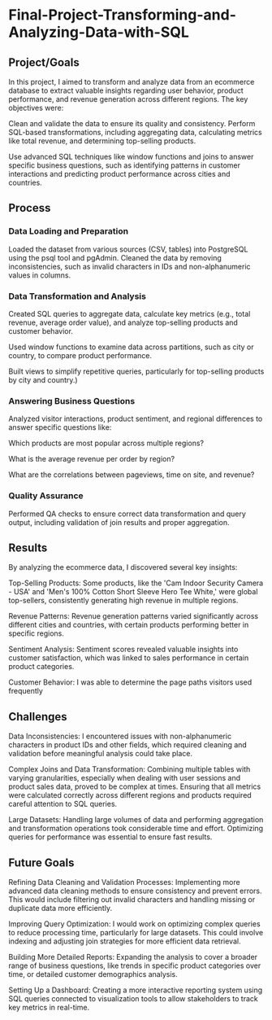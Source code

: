 # Final-Project-Transforming-and-Analyzing-Data-with-SQL

## Project/Goals
In this project, I aimed to transform and analyze data from an ecommerce database to extract valuable insights regarding user behavior, product performance, and revenue generation across different regions. The key objectives were:

Clean and validate the data to ensure its quality and consistency.
Perform SQL-based transformations, including aggregating data, calculating metrics like total revenue, and determining top-selling products.

Use advanced SQL techniques like window functions and joins to answer specific business questions, such as identifying patterns in customer interactions and predicting product performance across cities and countries.

## Process
### Data Loading and Preparation
Loaded the dataset from various sources (CSV, tables) into PostgreSQL using the psql tool and pgAdmin.
Cleaned the data by removing inconsistencies, such as invalid characters in IDs and non-alphanumeric values in columns.

### Data Transformation and Analysis
Created SQL queries to aggregate data, calculate key metrics (e.g., total revenue, average order value), and analyze top-selling products and customer behavior.

Used window functions to examine data across partitions, such as city or country, to compare product performance.

Built views to simplify repetitive queries, particularly for top-selling products by city and country.)

### Answering Business Questions
Analyzed visitor interactions, product sentiment, and regional differences to answer specific questions like:

Which products are most popular across multiple regions?

What is the average revenue per order by region?

What are the correlations between pageviews, time on site, and revenue?

### Quality Assurance
Performed QA checks to ensure correct data transformation and query output, including validation of join results and proper aggregation.


## Results
By analyzing the ecommerce data, I discovered several key insights:

Top-Selling Products: Some products, like the 'Cam Indoor Security Camera - USA' and 'Men's 100% Cotton Short Sleeve Hero Tee White,' were global top-sellers, consistently generating high revenue in multiple regions.

Revenue Patterns: Revenue generation patterns varied significantly across different cities and countries, with certain products performing better in specific regions.

Sentiment Analysis: Sentiment scores revealed valuable insights into customer satisfaction, which was linked to sales performance in certain product categories.

Customer Behavior: I was able to determine the page paths visitors used frequently

## Challenges 
Data Inconsistencies: I encountered issues with non-alphanumeric characters in product IDs and other fields, which required cleaning and validation before meaningful analysis could take place.

Complex Joins and Data Transformation: Combining multiple tables with varying granularities, especially when dealing with user sessions and product sales data, proved to be complex at times. Ensuring that all metrics were calculated correctly across different regions and products required careful attention to SQL queries.

Large Datasets: Handling large volumes of data and performing aggregation and transformation operations took considerable time and effort. Optimizing queries for performance was essential to ensure fast results.

## Future Goals
Refining Data Cleaning and Validation Processes: Implementing more advanced data cleaning methods to ensure consistency and prevent errors. This would include filtering out invalid characters and handling missing or duplicate data more efficiently.

Improving Query Optimization: I would work on optimizing complex queries to reduce processing time, particularly for large datasets. This could involve indexing and adjusting join strategies for more efficient data retrieval.

Building More Detailed Reports: Expanding the analysis to cover a broader range of business questions, like trends in specific product categories over time, or detailed customer demographics analysis.

Setting Up a Dashboard: Creating a more interactive reporting system using SQL queries connected to visualization tools to allow stakeholders to track key metrics in real-time.
